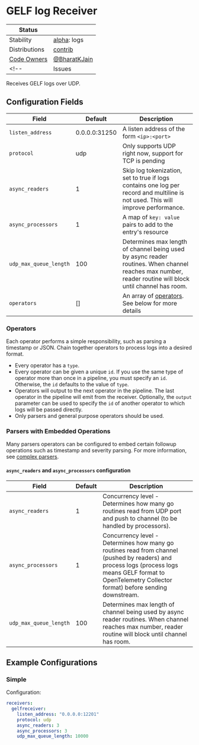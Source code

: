 # GELF log Receiver

<!-- status autogenerated section -->
| Status        |           |
| ------------- |-----------|
| Stability     | [alpha]: logs   |
| Distributions | [contrib] |
| [Code Owners](https://github.com/open-telemetry/opentelemetry-collector-contrib/blob/main/CONTRIBUTING.md#becoming-a-code-owner)    | [@BharatKJain](https://www.github.com/BharatKJain) |
<!-- | Issues        | [![Open issues](https://img.shields.io/github/issues-search/open-telemetry/opentelemetry-collector-contrib?query=is%3Aissue%20is%3Aopen%20label%3Areceiver%2Fudplog%20&label=open&color=orange&logo=opentelemetry)](https://github.com/open-telemetry/opentelemetry-collector-contrib/issues?q=is%3Aopen+is%3Aissue+label%3Areceiver%2Fudplog) [![Closed issues](https://img.shields.io/github/issues-search/open-telemetry/opentelemetry-collector-contrib?query=is%3Aissue%20is%3Aclosed%20label%3Areceiver%2Fudplog%20&label=closed&color=blue&logo=opentelemetry)](https://github.com/open-telemetry/opentelemetry-collector-contrib/issues?q=is%3Aclosed+is%3Aissue+label%3Areceiver%2Fudplog) | -->

[alpha]: https://github.com/open-telemetry/opentelemetry-collector#alpha
[contrib]: https://github.com/open-telemetry/opentelemetry-collector-releases/tree/main/distributions/otelcol-contrib
<!-- end autogenerated section -->

Receives GELF logs over UDP.

## Configuration Fields

| Field                     | Default              | Description                                                                                                        |
| ---                       | ---                  | ---                                                                                                                |
| `listen_address`          | 0.0.0.0:31250             | A listen address of the form `<ip>:<port>`                                                                         |
| `protocol`              | udp                  | Only supports UDP right now, support for TCP is pending                                                      |
| `async_readers`      | 1                | Skip log tokenization, set to true if logs contains one log per record and multiline is not used.  This will improve performance.                                                 |
| `async_processors`                | 1                   | A map of `key: value` pairs to add to the entry's resource                                                         |
| `udp_max_queue_length`          | 100                | Determines max length of channel being used by async reader routines. When channel reaches max number, reader routine will block until channel has room. |
| `operators`               | []                   | An array of [operators](../../pkg/stanza/docs/operators/README.md#what-operators-are-available). See below for more details |

### Operators

Each operator performs a simple responsibility, such as parsing a timestamp or JSON. Chain together operators to process logs into a desired format.

- Every operator has a `type`.
- Every operator can be given a unique `id`. If you use the same type of operator more than once in a pipeline, you must specify an `id`. Otherwise, the `id` defaults to the value of `type`.
- Operators will output to the next operator in the pipeline. The last operator in the pipeline will emit from the receiver. Optionally, the `output` parameter can be used to specify the `id` of another operator to which logs will be passed directly.
- Only parsers and general purpose operators should be used.

### Parsers with Embedded Operations

Many parsers operators can be configured to embed certain followup operations such as timestamp and severity parsing. For more information, see [complex parsers](../../pkg/stanza/docs/types/parsers.md#complex-parsers).

#### `async_readers` and `async_processors` configuration

| Field                                   | Default              | Description |
| ---                                     | ---                  | ---         |
| `async_readers`                               | 1                    | Concurrency level - Determines how many go routines read from UDP port and push to channel (to be handled by processors). |
| `async_processors`                            | 1                    | Concurrency level - Determines how many go routines read from channel (pushed by readers) and process logs (process logs means GELF format to OpenTelemetry Collector format) before sending downstream. |
| `udp_max_queue_length`                      | 100                  | Determines max length of channel being used by async reader routines. When channel reaches max number, reader routine will block until channel has room. |

## Example Configurations

### Simple

Configuration:

```yaml
receivers:
  gelfreceiver:
    listen_address: "0.0.0.0:12201"
    protocol: udp
    async_readers: 3
    async_processors: 3
    udp_max_queue_length: 10000
```


